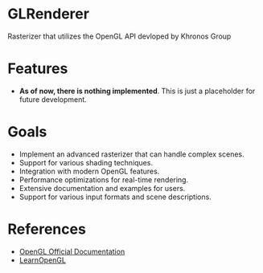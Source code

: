 # GLRenderer
Rasterizer that utilizes the OpenGL API devloped by Khronos Group

# Features
- **As of now, there is nothing implemented**. This is just a placeholder for future development.

# Goals

- Implement an advanced rasterizer that can handle complex scenes.
- Support for various shading techniques.
- Integration with modern OpenGL features.
- Performance optimizations for real-time rendering.
- Extensive documentation and examples for users.
- Support for various input formats and scene descriptions.

# References

- [OpenGL Official Documentation](https://www.khronos.org/opengl/)
- [LearnOpenGL](https://learnopengl.com/)